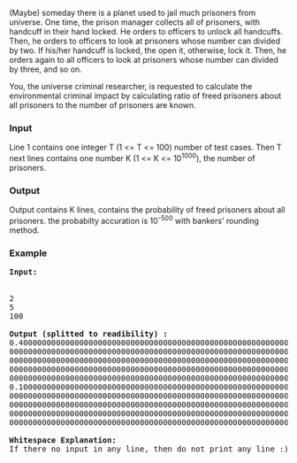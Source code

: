 <p>(Maybe) someday there is a planet used to jail much prisoners from universe. One time, the prison manager collects all of prisoners, with handcuff in their hand locked. He orders to officers to unlock all handcuffs. Then, he orders to officers to look at prisoners whose number can divided by two. If his/her handcuff is locked, the open it, otherwise, lock it. Then, he orders again to all officers to look at prisoners whose number can divided by three, and so on.</p>
<p>You, the universe criminal researcher, is requested to calculate the environmental criminal impact by calculating ratio of freed prisoners about all prisoners to the number of prisoners are known.</p>
<h3>Input</h3>
<p>Line 1 contains one integer T (1 &lt;= T &lt;= 100) number of test cases. Then T next lines contains one number K (1 &lt;= K &lt;= 10<sup>1000</sup>), the number of prisoners.</p>
<h3>Output</h3>
<p>Output contains K lines, contains the probability of freed prisoners about all prisoners. the probabilty accuration is 10<sup>-500</sup> with bankers' rounding method.</p>
<h3>Example</h3>
<pre><strong>Input:</strong><br><br><br>2<br>5<br>100<br><br><strong>Output (splitted to readibility) :</strong><br>0.40000000000000000000000000000000000000000000000000000000000000000000000000000000000000000000000000<br>0000000000000000000000000000000000000000000000000000000000000000000000000000000000000000000000000000<br>0000000000000000000000000000000000000000000000000000000000000000000000000000000000000000000000000000<br>0000000000000000000000000000000000000000000000000000000000000000000000000000000000000000000000000000<br>000000000000000000000000000000000000000000000000000000000000000000000000000000000000000000000000000000<br>0.10000000000000000000000000000000000000000000000000000000000000000000000000000000000000000000000000<br>0000000000000000000000000000000000000000000000000000000000000000000000000000000000000000000000000000<br>0000000000000000000000000000000000000000000000000000000000000000000000000000000000000000000000000000<br>0000000000000000000000000000000000000000000000000000000000000000000000000000000000000000000000000000<br>000000000000000000000000000000000000000000000000000000000000000000000000000000000000000000000000000000<br><strong><br>Whitespace Explanation:</strong><br>If there no input in any line, then do not print any line :)) Sorry for inconvenience. &gt;:)<br></pre>